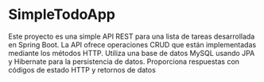 # SimpleTodoApp
Este proyecto es una simple API REST para una lista de tareas desarrollada en Spring Boot. La API ofrece operaciones CRUD que están implementadas mediante los métodos HTTP. Utiliza una base de datos MySQL usando JPA y Hibernate para la persistencia de datos. Proporciona respuestas con códigos de estado HTTP y retornos de datos
